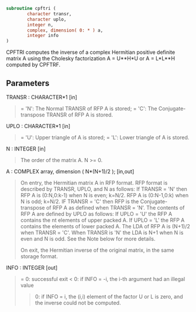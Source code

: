 ```fortran
subroutine cpftri (
        character transr,
        character uplo,
        integer n,
        complex, dimension( 0: * ) a,
        integer info
)
```

CPFTRI computes the inverse of a complex Hermitian positive definite
matrix A using the Cholesky factorization A = U\*\*H\*U or A = L\*L\*\*H
computed by CPFTRF.

## Parameters
TRANSR : CHARACTER\*1 [in]
> = 'N':  The Normal TRANSR of RFP A is stored;
> = 'C':  The Conjugate-transpose TRANSR of RFP A is stored.

UPLO : CHARACTER\*1 [in]
> = 'U':  Upper triangle of A is stored;
> = 'L':  Lower triangle of A is stored.

N : INTEGER [in]
> The order of the matrix A.  N >= 0.

A : COMPLEX array, dimension ( N\*(N+1)/2 ); [in,out]
> On entry, the Hermitian matrix A in RFP format. RFP format is
> described by TRANSR, UPLO, and N as follows: If TRANSR = 'N'
> then RFP A is (0:N,0:k-1) when N is even; k=N/2. RFP A is
> (0:N-1,0:k) when N is odd; k=N/2. IF TRANSR = 'C' then RFP is
> the Conjugate-transpose of RFP A as defined when
> TRANSR = 'N'. The contents of RFP A are defined by UPLO as
> follows: If UPLO = 'U' the RFP A contains the nt elements of
> upper packed A. If UPLO = 'L' the RFP A contains the elements
> of lower packed A. The LDA of RFP A is (N+1)/2 when TRANSR =
> 'C'. When TRANSR is 'N' the LDA is N+1 when N is even and N
> is odd. See the Note below for more details.
> 
> On exit, the Hermitian inverse of the original matrix, in the
> same storage format.

INFO : INTEGER [out]
> = 0:  successful exit
> < 0:  if INFO = -i, the i-th argument had an illegal value
> > 0:  if INFO = i, the (i,i) element of the factor U or L is
> zero, and the inverse could not be computed.
